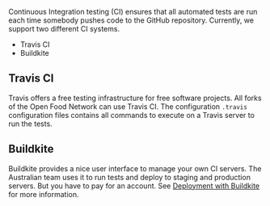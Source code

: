 Continuous Integration testing (CI) ensures that all automated tests are run each time somebody pushes code to the GitHub repository. Currently, we support two different CI systems.

* Travis CI
* Buildkite


## Travis CI

Travis offers a free testing infrastructure for free software projects. All forks of the Open Food Network can use Travis CI. The configuration `.travis` configuration files contains all commands to execute on a Travis server to run the tests.

## Buildkite

Buildkite provides a nice user interface to manage your own CI servers. The Australian team uses it to run tests and deploy to staging and production servers. But you have to pay for an account. See [Deployment with Buildkite](https://github.com/openfoodfoundation/ofn_deployment/wiki/Deployment-with-Buildkite) for more information.
